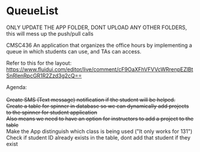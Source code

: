 # QueueList

ONLY UPDATE THE APP FOLDER, DONT UPLOAD ANY OTHER FOLDERS, this will mess up the push/pull calls

CMSC436
An application that organizes the office hours by implementing a queue in which students can use, and TAs can access. 

Refer to this for the layout: https://www.fluidui.com/editor/live/comment/cF9OaXFhVFVVcWRrenpEZlBtSnRlenRpcGR1R2Zzd3g2cQ==

Agenda: <br /><br />
    <strike>Create SMS (Text message) notification if the student will be helped.</strike> <br />
    <strike>Create a table for spinner in database so we can dynamically add projects to the spinner for student application </strike><br />
        <strike>Also means we need to have an option for instructors to add a project to the table</strike> <br />
    Make the App distinguish which class is being used ("It only works for 131") <br />
    Check if student ID already exists in the table, dont add that student if they exist <br />
